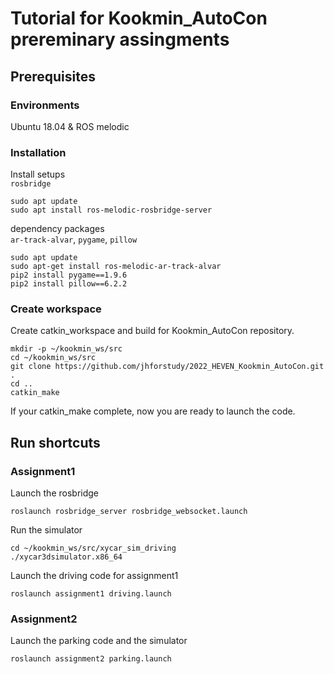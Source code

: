 # Tutorial for Kookmin_AutoCon prereminary assingments

## Prerequisites
### Environments
Ubuntu 18.04 & ROS melodic

### Installation
Install setups\
`rosbridge`
```Terminal
sudo apt update
sudo apt install ros-melodic-rosbridge-server
```
dependency packages\
`ar-track-alvar`, `pygame`, `pillow`
```terminal
sudo apt update
sudo apt-get install ros-melodic-ar-track-alvar
pip2 install pygame==1.9.6
pip2 install pillow==6.2.2
```

### Create workspace
Create catkin_workspace and build for Kookmin_AutoCon repository.
```Terminal
mkdir -p ~/kookmin_ws/src
cd ~/kookmin_ws/src
git clone https://github.com/jhforstudy/2022_HEVEN_Kookmin_AutoCon.git .
cd ..
catkin_make
```
If your catkin_make complete, now you are ready to launch the code.

## Run shortcuts
### Assignment1
Launch the rosbridge
```terminal
roslaunch rosbridge_server rosbridge_websocket.launch
```
Run the simulator
```terminal
cd ~/kookmin_ws/src/xycar_sim_driving
./xycar3dsimulator.x86_64
```
Launch the driving code for assignment1
```terminal
roslaunch assignment1 driving.launch
```

### Assignment2
Launch the parking code and the simulator
```terminal
roslaunch assignment2 parking.launch
```




